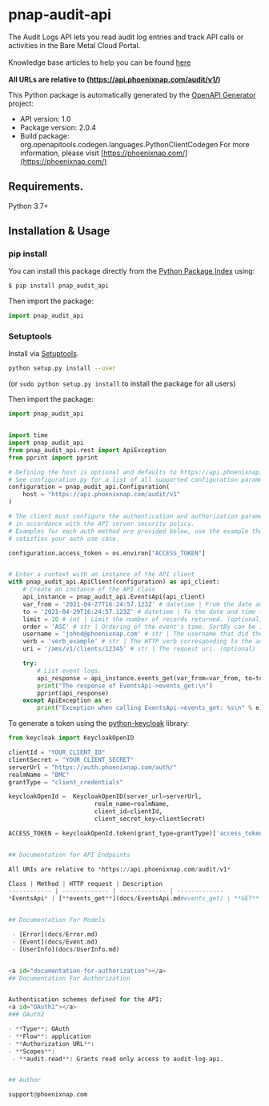 # pnap-audit-api
The Audit Logs API lets you read audit log entries and track API calls or activities in the Bare Metal Cloud Portal.<br>
<br>
<span class='pnap-api-knowledge-base-link'>
Knowledge base articles to help you can be found
<a href='https://phoenixnap.com/kb/bmc-server-management-via-api#audit-log-api' target='_blank'>here</a>
</span><br>
<br>
<b>All URLs are relative to (https://api.phoenixnap.com/audit/v1/)</b>


This Python package is automatically generated by the [OpenAPI Generator](https://openapi-generator.tech) project:

- API version: 1.0
- Package version: 2.0.4
- Build package: org.openapitools.codegen.languages.PythonClientCodegen
For more information, please visit [https://phoenixnap.com/](https://phoenixnap.com/)

## Requirements.

Python 3.7+

## Installation & Usage
### pip install

You can install this package directly from the [Python Package Index](https://pypi.org/) using:

```sh
$ pip install pnap_audit_api
```

Then import the package:
```python
import pnap_audit_api
```

### Setuptools

Install via [Setuptools](http://pypi.python.org/pypi/setuptools).

```sh
python setup.py install --user
```
(or `sudo python setup.py install` to install the package for all users)

Then import the package:
```python
import pnap_audit_api
```

```python

import time
import pnap_audit_api
from pnap_audit_api.rest import ApiException
from pprint import pprint

# Defining the host is optional and defaults to https://api.phoenixnap.com/audit/v1
# See configuration.py for a list of all supported configuration parameters.
configuration = pnap_audit_api.Configuration(
    host = "https://api.phoenixnap.com/audit/v1"
)

# The client must configure the authentication and authorization parameters
# in accordance with the API server security policy.
# Examples for each auth method are provided below, use the example that
# satisfies your auth use case.

configuration.access_token = os.environ["ACCESS_TOKEN"]


# Enter a context with an instance of the API client
with pnap_audit_api.ApiClient(configuration) as api_client:
    # Create an instance of the API class
    api_instance = pnap_audit_api.EventsApi(api_client)
    var_from = '2021-04-27T16:24:57.123Z' # datetime | From the date and time (inclusive) to filter event log records by. (optional)
    to = '2021-04-29T16:24:57.123Z' # datetime | To the date and time (inclusive) to filter event log records by. (optional)
    limit = 10 # int | Limit the number of records returned. (optional)
    order = 'ASC' # str | Ordering of the event's time. SortBy can be introduced later on. (optional) (default to 'ASC')
    username = 'johnd@phoenixnap.com' # str | The username that did the actions. (optional)
    verb = 'verb_example' # str | The HTTP verb corresponding to the action. (optional)
    uri = '/ams/v1/clients/12345' # str | The request uri. (optional)

    try:
        # List event logs.
        api_response = api_instance.events_get(var_from=var_from, to=to, limit=limit, order=order, username=username, verb=verb, uri=uri)
        print("The response of EventsApi->events_get:\n")
        pprint(api_response)
    except ApiException as e:
        print("Exception when calling EventsApi->events_get: %s\n" % e)

```

To generate a token using the [python-keycloak](https://pypi.org/project/python-keycloak/) library:
```python
from keycloak import KeycloakOpenID

clientId = "YOUR_CLIENT_ID"
clientSecret = "YOUR_CLIENT_SECRET"
serverUrl = "https://auth.phoenixnap.com/auth/"
realmName = "BMC"
grantType = "client_credentials"

keycloakOpenId =  KeycloakOpenID(server_url=serverUrl,
                        realm_name=realmName,
                        client_id=clientId,
                        client_secret_key=clientSecret)

ACCESS_TOKEN = keycloakOpenId.token(grant_type=grantType)['access_token']


## Documentation for API Endpoints

All URIs are relative to *https://api.phoenixnap.com/audit/v1*

Class | Method | HTTP request | Description
------------ | ------------- | ------------- | -------------
*EventsApi* | [**events_get**](docs/EventsApi.md#events_get) | **GET** /events | List event logs.


## Documentation For Models

 - [Error](docs/Error.md)
 - [Event](docs/Event.md)
 - [UserInfo](docs/UserInfo.md)


<a id="documentation-for-authorization"></a>
## Documentation For Authorization


Authentication schemes defined for the API:
<a id="OAuth2"></a>
### OAuth2

- **Type**: OAuth
- **Flow**: application
- **Authorization URL**: 
- **Scopes**: 
 - **audit.read**: Grants read only access to audit-log-api.


## Author

support@phoenixnap.com

